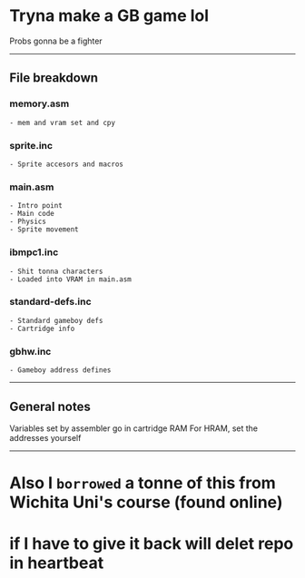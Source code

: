 # Tryna make a GB game lol

Probs gonna be a fighter


---

## File breakdown

### memory.asm
	- mem and vram set and cpy

### sprite.inc
	- Sprite accesors and macros


### main.asm
	- Intro point
	- Main code
	- Physics
	- Sprite movement

### ibmpc1.inc
	- Shit tonna characters
	- Loaded into VRAM in main.asm

### standard-defs.inc
	- Standard gameboy defs
	- Cartridge info

### gbhw.inc
	- Gameboy address defines


---

## General notes

Variables set by assembler go in cartridge RAM
For HRAM, set the addresses yourself


---

# Also I `borrowed` a tonne of this from Wichita Uni's course (found online)
# if I have to give it back will delet repo in heartbeat